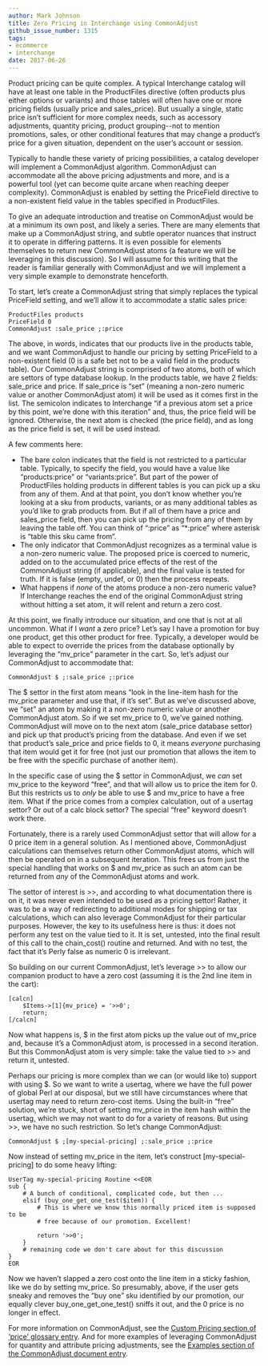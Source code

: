 ```yaml
---
author: Mark Johnson
title: Zero Pricing in Interchange using CommonAdjust
github_issue_number: 1315
tags:
- ecommerce
- interchange
date: 2017-06-26
---
```




Product pricing can be quite complex. A typical Interchange catalog will have at least one table in the ProductFiles directive (often products plus either options or variants) and those tables will often have one or more pricing fields (usually price and sales_price). But usually a single, static price isn’t sufficient for more complex needs, such as accessory adjustments, quantity pricing, product grouping--not to mention promotions, sales, or other conditional features that may change a product’s price for a given situation, dependent on the user’s account or session.

Typically to handle these variety of pricing possibilities, a catalog developer will implement a CommonAdjust algorithm. CommonAdjust can accommodate all the above pricing adjustments and more, and is a powerful tool (yet can become quite arcane when reaching deeper complexity).  CommonAdjust is enabled by setting the PriceField directive to a non-existent field value in the tables specified in ProductFiles.

To give an adequate introduction and treatise on CommonAdjust would be at a minimum its own post, and likely a series. There are many elements that make up a CommonAdjust string, and subtle operator nuances that instruct it to operate in differing patterns. It is even possible for elements themselves to return new CommonAdjust atoms (a feature we will be leveraging in this discussion). So I will assume for this writing that the reader is familiar generally with CommonAdjust and we will implement a very simple example to demonstrate henceforth.

To start, let’s create a CommonAdjust string that simply replaces the typical PriceField setting, and we’ll allow it to accommodate a static sales price:

```
ProductFiles products
PriceField 0
CommonAdjust :sale_price ;:price
```

The above, in words, indicates that our products live in the products table, and we want CommonAdjust to handle our pricing by setting PriceField to a non-existent field (0 is a safe bet not to be a valid field in the products table). Our CommonAdjust string is comprised of two atoms, both of which are settors of type database lookup. In the products table, we have 2 fields: sale_price and price. If sale_price is “set” (meaning a non-zero numeric value or another CommonAdjust atom) it will be used as it comes first in the list. The semicolon indicates to Interchange “if a previous atom set a price by this point, we’re done with this iteration” and, thus, the price field will be ignored.  Otherwise, the next atom is checked (the price field), and as long as the price field is set, it will be used instead.

A few comments here:

- The bare colon indicates that the field is not restricted to a particular table. Typically, to specify the field, you would have a value like “products:price” or “variants:price”. But part of the power of ProductFiles holding products in different tables is you can pick up a sku from any of them. And at that point, you don’t know whether you’re looking at a sku from products, variants, or as many additional tables as you’d like to grab products from. But if all of them have a price and sales_price field, then you can pick up the pricing from any of them by leaving the table off. You can think of “:price” as “*:price” where asterisk is “table this sku came from”.
- The only indicator that CommonAdjust recognizes as a terminal value is a non-zero numeric value. The proposed price is coerced to numeric, added on to the accumulated price effects of the rest of the CommonAdjust string (if applicable), and the final value is tested for truth. If it is false (empty, undef, or 0) then the process repeats.
- What happens if *none* of the atoms produce a non-zero numeric value? If Interchange reaches the end of the original CommonAdjust string without hitting a set atom, it will relent and return a zero cost.

At this point, we finally introduce our situation, and one that is not at all uncommon. What if I *want* a zero price? Let’s say I have a promotion for buy one product, get this other product for free. Typically, a developer would be able to expect to override the prices from the database optionally by leveraging the “mv_price” parameter in the cart. So, let’s adjust our CommonAdjust to accommodate that:

```
CommonAdjust $ ;:sale_price ;:price
```

The $ settor in the first atom means “look in the line-item hash for the mv_price parameter and use that, if it’s set”. But as we’ve discussed above, we “set” an atom by making it a non-zero numeric value or another CommonAdjust atom. So if we set mv_price to 0, we’ve gained nothing. CommonAdjust will move on to the next atom (sale_price database settor) and pick up that product’s pricing from the database.  And even if we set that product’s sale_price and price fields to 0, it means *everyone* purchasing that item would get it for free (not just our promotion that allows the item to be free with the specific purchase of another item).

In the specific case of using the $ settor in CommonAdjust, we *can* set mv_price to the keyword “free”, and that will allow us to price the item for 0. But this restricts us to *only* be able to use $ and mv_price to have a free item. What if the price comes from a complex calculation, out of a usertag settor? Or out of a calc block settor? The special “free” keyword doesn’t work there.

Fortunately, there is a rarely used CommonAdjust settor that will allow for a 0 price item in a general solution. As I mentioned above, CommonAdjust calculations can themselves return other CommonAdjust atoms, which will then be operated on in a subsequent iteration. This frees us from just the special handling that works on $ and mv_price as such an atom can be returned from *any* of the CommonAdjust atoms and work.

The settor of interest is >>, and according to what documentation there is on it, it was never even intended to be used as a pricing settor! Rather, it was to be a way of redirecting to additional modes for shipping or tax calculations, which can also leverage CommonAdjust for their particular purposes. However, the key to its usefulness here is thus: it does not perform any test on the value tied to it. It is set, untested, into the final result of this call to the chain_cost() routine and returned. And with no test, the fact that it’s Perly false as numeric 0 is irrelevant.

So building on our current CommonAdjust, let’s leverage >> to allow our companion product to have a zero cost (assuming it is the 2nd line item in the cart):

```
[calcn]
    $Items->[1]{mv_price} = '>>0';
    return;
[/calcn]
```

Now what happens is, $ in the first atom picks up the value out of mv_price and, because it’s a CommonAdjust atom, is processed in a second iteration. But this CommonAdjust atom is very simple: take the value tied to >> and return it, untested.

Perhaps our pricing is more complex than we can (or would like to) support with using $. So we want to write a usertag, where we have the full power of global Perl at our disposal, but we still have circumstances where that usertag may need to return zero-cost items. Using the built-in “free” solution, we’re stuck, short of setting mv_price in the item hash within the usertag, which we may not want to do for a variety of reasons. But using >>, we have no such restriction. So let’s change CommonAdjust:

```
CommonAdjust $ ;[my-special-pricing] ;:sale_price ;:price
```

Now instead of setting mv_price in the item, let’s construct [my-special-pricing] to do some heavy lifting:

```
UserTag my-special-pricing Routine <<EOR
sub {
    # A bunch of conditional, complicated code, but then ...
    elsif (buy_one_get_one_test($item)) {
        # This is where we know this normally priced item is supposed to be
        # free because of our promotion. Excellent!

        return '>>0';
    }
    # remaining code we don't care about for this discussion
}
EOR
```

Now we haven’t slapped a zero cost onto the line item in a sticky fashion, like we do by setting mv_price. So presumably, above, if the user gets sneaky and removes the “buy one” sku identified by our promotion, our equally clever buy_one_get_one_test() sniffs it out, and the 0 price is no longer in effect.

For more information on CommonAdjust, see the [Custom Pricing section of ‘price’ glossary entry](http://www.icdevgroup.org/docs/glossary/price.html). And for more examples of leveraging CommonAdjust for quantity and attribute pricing adjustments, see the [Examples section of the CommonAdjust document entry](http://www.icdevgroup.org/docs/confs/CommonAdjust.html#CommonAdjust_examples).


